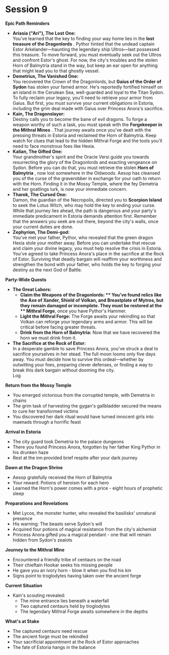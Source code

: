 # Session 9

 **Epic Path Reminders**

* **Ariasia ("Ari"), The Lost One:**  
  You've learned that the key to finding your way home lies in the **lost treasure of the Dragonlords** . Pythor hinted that the undead captain Estor Arkelander—haunting the legendary ship Ultros—last possessed this treasure. To move forward, you must eventually seek out the Ultros and confront Estor's ghost. For now, the city's troubles and the stolen Horn of Balmytria stand in the way, but keep an ear open for anything that might lead you to that ghostly vessel.  
* **Demetrius, The Vanished One:**  
  You recovered the Crown of the Dragonlords, but **Gaius of the Order of Sydon** has stolen your famed armor. He's reportedly fortified himself on an island in the Cerulean Sea, well-guarded and loyal to the Titan Sydon. To fully reclaim your legacy, you'll need to retrieve your armor from Gaius. But first, you must survive your current obligations in Estoria, including the grim deal made with Gaius over Princess Anora's sacrifice.  
* **Kain, The Dragonslayer:**  
  Destiny calls you to become the bane of evil dragons. To forge a weapon worthy of such a task, you must speak with the **Forgekeeper in the Mithral Mines** . That journey awaits once you've dealt with the pressing threats in Estoria and reclaimed the Horn of Balmytria. Keep watch for clues that lead to the hidden Mithral Forge and the tools you'll need to face monstrous foes like Hexia.  
* **Kalian, The Gifted One:**  
  Your grandmother's spirit and the Oracle Versi guide you towards resurrecting the glory of the Dragonlords and exacting vengeance on Sydon. Before you can do that, you must retrieve the stolen **Horn of Balmytria** , now lost somewhere in the Oldwoods. Aesop has cleansed you of the curse of the graverobber in exchange for your oath to return with the Horn. Finding it in the Mossy Temple, where the fey Demetria and her goatlings lurk, is now your immediate concern.  
* **Tharok, The Cursed One:**  
  Damon, the guardian of the Necropolis, directed you to **Scorpion Island** to seek the Lotus Witch, who may hold the key to ending your curse. While that journey lies ahead, the path is dangerous and your party's immediate predicament in Estoria demands attention first. Remember that the answers you seek are out there, beyond the city's walls, once your current duties are done.  
* **Zephyrion, The Demi-god:**  
  You've met your father, Pythor, who revealed that the green dragon Hexia stole your mother away. Before you can undertake that rescue and claim your divine legacy, you must help resolve the crisis in Estoria. You've agreed to take Princess Anora's place in the sacrifice at the Rock of Estor. Surviving that deadly bargain will reaffirm your worthiness and strengthen the bond with your father, who holds the key to forging your destiny as the next God of Battle.

 **Party-Wide Quests**

* **The Great Labors:**  
  * **Claim the Weapons of the Dragonlords: ** You've found relics like the Axe of Xander, Shield of Volkan, and Breastplate of Mytros, but they remain damaged or incomplete. They must be restored at the ** Mithral Forge**, once you have Pythor's Hammer.  
  * **Light the Mithral Forge:** The Forge awaits your rekindling so that Volkan can reforge your legendary arms and armor. This will be critical before facing greater threats.  
  * **Drink from the Horn of Balmytria:** Now that we have recovered the horn we must drink from it.  
* **The Sacrifice at the Rock of Estor:**  
  In a desperate gamble to save Princess Anora, you've struck a deal to sacrifice yourselves in her stead. The full moon looms only five days away. You must decide how to survive this ordeal—whether by outwitting your foes, preparing clever defenses, or finding a way to break this dark bargain without dooming the city.  
  Log 

 **Return from the Mossy Temple**

* You emerged victorious from the corrupted temple, with Demetria in chains  
* The grim task of harvesting the gygan's gallbladder secured the means to cure her transformed victims  
* You discovered her dark ritual would have turned innocent girls into maenads through a horrific feast

 **Arrival in Estoria**

* The city guard took Demetria to the palace dungeons  
* There you found Princess Anora, forgotten by her father King Pythor in his drunken haze  
* Rest at the inn provided brief respite after your dark journey

 **Dawn at the Dragon Shrine**

* Aesop gratefully received the Horn of Balmytria  
* Your reward: Potions of heroism for each hero  
* Learned the Horn's power comes with a price \- eight hours of prophetic sleep

 **Preparations and Revelations**

* Met Lycos, the monster hunter, who revealed the basilisks' unnatural presence  
* His warning: The beasts serve Sydon's will  
* Acquired four potions of magical resistance from the city's alchemist  
* Princess Anora gifted you a magical pendant \- one that will remain hidden from Sydon's zealots

 **Journey to the Mithral Mine**

* Encountered a friendly tribe of centaurs on the road  
* Their chieftain Hookar seeks his missing people  
* He gave you an ivory horn \- blow it when you find his kin  
* Signs point to troglodytes having taken over the ancient forge

 **Current Situation**

* Kain's scouting revealed:  
  * The mine entrance lies beneath a waterfall  
  * Two captured centaurs held by troglodytes  
  * The legendary Mithral Forge awaits somewhere in the depths

 **What's at Stake**

* The captured centaurs need rescue  
* The ancient forge must be rekindled  
* Your sacrificial appointment at the Rock of Estor approaches  
* The fate of Estoria hangs in the balance
